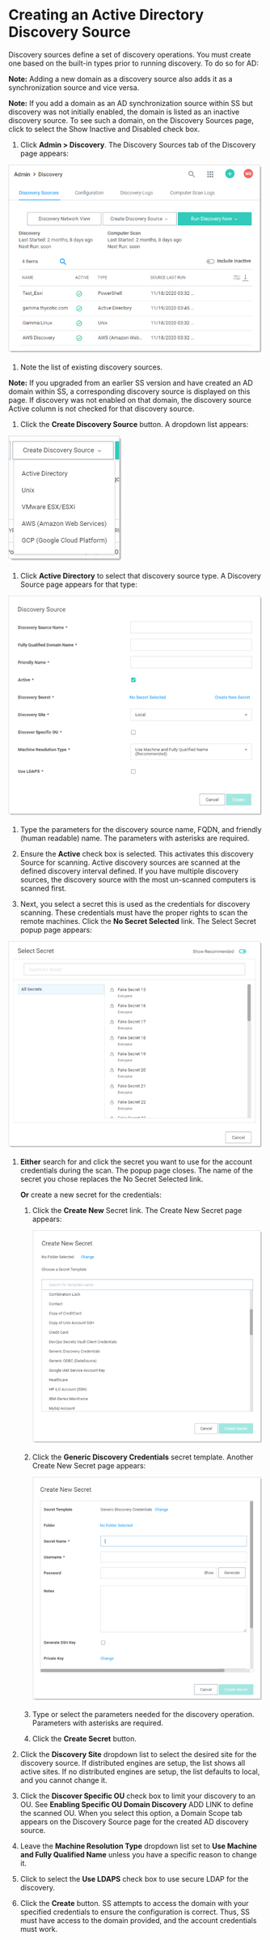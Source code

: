 [title]: # "Creating an Active Directory Discovery Source"
[tags]: # "discovery,active directory,discovery source"
[priority]: # "1000"

# Creating an Active Directory Discovery Source

Discovery sources define a set of discovery operations. You must create one based on the built-in types prior to running discovery. To do so for AD:

**Note:** Adding a new domain as a discovery source also adds it as a synchronization source and vice versa.

**Note:** If you add a domain as an AD synchronization source within SS but discovery was not initially enabled, the domain is listed as an inactive discovery source. To see such a domain, on the Discovery Sources page, click to select the Show Inactive and Disabled check box.

1.  Click **Admin \> Discovery**. The Discovery Sources tab of the Discovery page appears:

   ![image-20210128133932700](images/image-20210128133932700.png)

1.  Note the list of existing discovery sources.

   **Note:** If you upgraded from an earlier SS version and have created an AD domain within SS, a corresponding discovery source is displayed on this page. If discovery was not enabled on that domain, the discovery source Active column is not checked for that discovery source.

1.  Click the **Create Discovery Source** button. A dropdown list appears:

   ![image-20210128134026808](images/image-20210128134026808.png)

1.  Click **Active Directory** to select that discovery source type. A Discovery Source page appears for that type:

   ![image-20210128134113383](images/image-20210128134113383.png)

1.  Type the parameters for the discovery source name, FQDN, and friendly (human readable) name. The parameters with asterisks are required.

1.  Ensure the **Active** check box is selected. This activates this discovery Source for scanning. Active discovery sources are scanned at the defined discovery interval defined. If you have multiple discovery sources, the discovery source with the most un-scanned computers is scanned first.

1.  Next, you select a secret this is used as the credentials for discovery scanning. These credentials must have the proper rights to scan the remote machines. Click the **No Secret Selected** link. The Select Secret popup page appears:

   ![image-20210128134153370](images/image-20210128134153370.png)

1.  **Either** search for and click the secret you want to use for the account credentials during the scan. The popup page closes. The name of the secret you chose replaces the No Secret Selected link.
   
      **Or** create a new secret for the credentials:

      1. Click the **Create New** Secret link. The Create New Secret page appears:

         ![image-20210128134404389](images/image-20210128134404389.png)

      1. Click the **Generic Discovery Credentials** secret template. Another Create New Secret page appears:

         ![image-20210128134601427](images/image-20210128134601427.png)

      1. Type or select the parameters needed for the discovery operation. Parameters with asterisks are required.

      1. Click the **Create Secret** button.

1.  Click the **Discovery Site** dropdown list to select the desired site for the discovery source. If distributed engines are setup, the list shows all active sites. If no distributed engines are setup, the list defaults to local, and you cannot change it.

1. Click the **Discover Specific OU** check box to limit your discovery to an OU. See **Enabling Specific OU Domain Discovery** ADD LINK to define the scanned OU. When you select this option, a Domain Scope tab appears on the Discovery Source page for the created AD discovery source.

1. Leave the **Machine Resolution Type** dropdown list set to **Use Machine and Fully Qualified Name** unless you have a specific reason to change it.

1. Click to select the **Use LDAPS** check box to use secure LDAP for the discovery.

1. Click the **Create** button. SS attempts to access the domain with your specified credentials to ensure the configuration is correct. Thus, SS must have access to the domain provided, and the account credentials must work.
